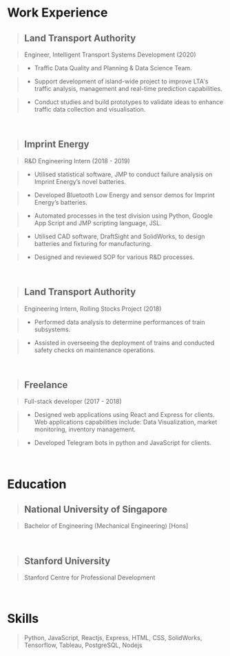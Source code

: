 # Work Experience

> ## Land Transport Authority

> Engineer, Intelligent Transport Systems Development (2020)

> - Traffic Data Quality and Planning & Data Science Team.

> - Support development of island-wide project to improve LTA's traffic analysis, management and real-time prediction capabilities.

> - Conduct studies and build prototypes to validate ideas to enhance traffic data collection and visualisation.

&nbsp;

> ## Imprint Energy

> R&D Engineering Intern (2018 - 2019)

> - Utilised statistical software, JMP to conduct failure analysis on Imprint Energy’s novel batteries.

> - Developed Bluetooth Low Energy and sensor demos for Imprint Energy’s batteries.

> - Automated processes in the test division using Python, Google App Script and JMP scripting language, JSL.

> - Utilised CAD software, DraftSight and SolidWorks, to design batteries and fixturing for manufacturing.

> - Designed and reviewed SOP for various R&D processes.

&nbsp;

> ## Land Transport Authority

> Engineering Intern, Rolling Stocks Project (2018)

> - Performed data analysis to determine performances of train subsystems.

> - Assisted in overseeing the deployment of trains and conducted safety checks on maintenance operations.

&nbsp;

> ## Freelance

> Full-stack developer (2017 - 2018)

> - Designed web applications using React and Express for clients. Web applications capabilities include: Data Visualization, market monitoring, inventory management.

> - Developed Telegram bots in python and JavaScript for clients.

&nbsp;

# Education

> ## National University of Singapore

> Bachelor of Engineering (Mechanical Engineering) [Hons]

&nbsp;

> ## Stanford University

> Stanford Centre for Professional Development

&nbsp;

# Skills

> Python,
> JavaScript,
> Reactjs,
> Express,
> HTML,
> CSS,
> SolidWorks,
> Tensorflow,
> Tableau,
> PostgreSQL,
> Nodejs
